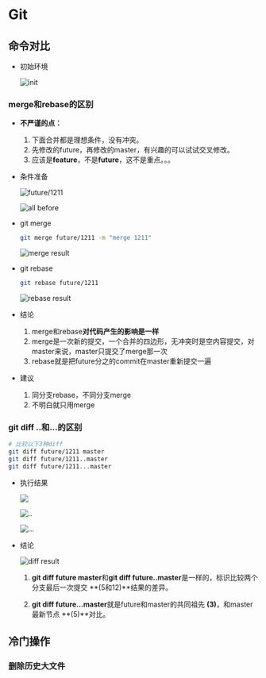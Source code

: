 # Git

## 命令对比

- 初始环境

  ![init](https://axboy-picgo-sz.oss-cn-shenzhen.aliyuncs.com/picgo/202212/cdc8300cd2619cf60df884f8cafe2f93-60e445.png)

### merge和rebase的区别

- **不严谨的点：**
  1. 下面合并都是理想条件，没有冲突。
  2. 先修改的future，再修改的master，有兴趣的可以试试交叉修改。
  3. 应该是**feature**，不是**future**，这不是重点。。。

- 条件准备

  ![future/1211](https://axboy-picgo-sz.oss-cn-shenzhen.aliyuncs.com/picgo/202212/a19088fde705c04091817b8b4bc05951-0637d4.png)

  ![all before](https://axboy-picgo-sz.oss-cn-shenzhen.aliyuncs.com/picgo/202212/5245dd2c47c5357061f00111f57aec23-086563.png)

- git merge

  ```sh
  git merge future/1211 -m "merge 1211"
  ```

  ![merge result](https://axboy-picgo-sz.oss-cn-shenzhen.aliyuncs.com/picgo/202212/c5c537bc44e33b734905f073257cc61c-815cba.png)

- git rebase

  ```sh
  git rebase future/1211
  ```

  ![rebase result](https://axboy-picgo-sz.oss-cn-shenzhen.aliyuncs.com/picgo/202212/dc1ee9602a7c9022b0b1b83df69f64f4-4c9c84.png)

- 结论

  1. merge和rebase**对代码产生的影响是一样**
  2. merge是一次新的提交，一个合并的四边形，无冲突时是空内容提交，对master来说，master只提交了merge那一次
  3. rebase就是把future分之的commit在master重新提交一遍

- 建议
  1. 同分支rebase，不同分支merge
  2. 不明白就只用merge

### git diff ..和...的区别

```sh
# 比较以下3种diff
git diff future/1211 master   
git diff future/1211..master 
git diff future/1211...master
```

- 执行结果

  ![](https://axboy-picgo-sz.oss-cn-shenzhen.aliyuncs.com/picgo/202212/8b1cdc9d8ec26b10f0685c51e8e8edff-95a8ee.png)

  ![..](https://axboy-picgo-sz.oss-cn-shenzhen.aliyuncs.com/picgo/202212/2e7b8334acace802f3c5f1c1156d6fd0-aed8d6.png)

  ![...](https://axboy-picgo-sz.oss-cn-shenzhen.aliyuncs.com/picgo/202212/083b11c5f32eb007c60320166c3995a3-50ad9b.png)

- 结论

  ![diff result](https://axboy-picgo-sz.oss-cn-shenzhen.aliyuncs.com/picgo/202212/79edccf5eaf1cd3692c89c8f6142ee75-4d2124.png)

  1. **git diff future master**和**git diff future..master**是一样的，标识比较两个分支最后一次提交 **(5和12)**结果的差异。

  2. **git diff future...master**就是future和master的共同祖先 **(3)**，和master最新节点 **(5)**对比。


## 冷门操作

### 删除历史大文件

